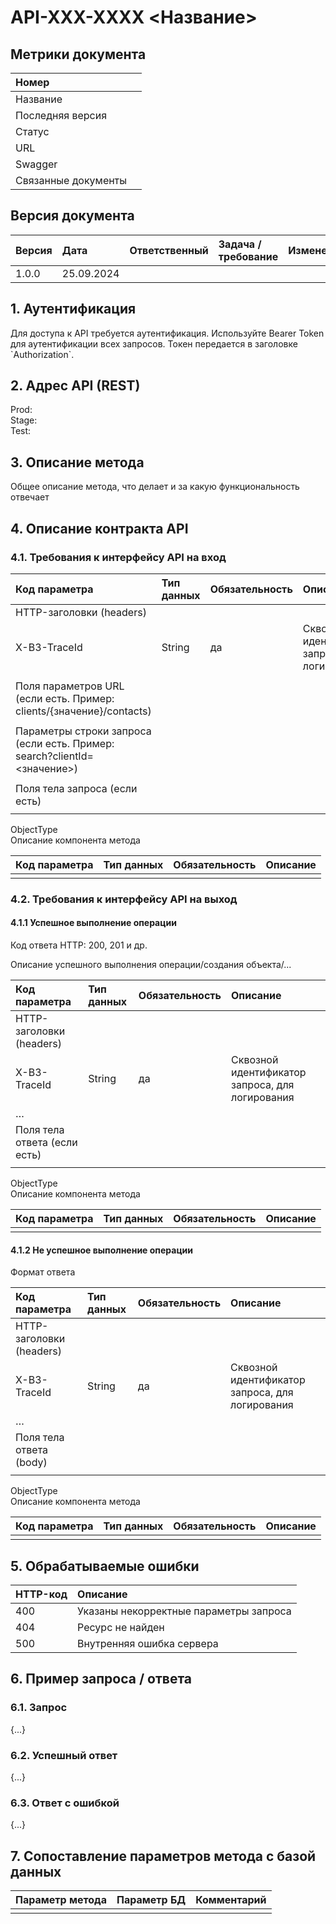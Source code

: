 # API-XXX-XXXX \<Название\>

## Метрики документа

| Номер |  |
| :---- | :---- |
| Название |  |
| Последняя версия |  |
| Статус |  |
| URL |  |
| Swagger |  |
| Связанные документы |  |

## Версия документа

| Версия | Дата | Ответственный | Задача / требование | Изменения |
| :---- | :---- | :---- | :---- | :---- |
| 1.0.0 | 25.09.2024 |  |  |  |

## 1\. Аутентификация

Для доступа к API требуется аутентификация. Используйте Bearer Token для аутентификации всех запросов. Токен передается в заголовке \`Authorization\`.

## 2\. Адрес API (REST)

Prod:   
Stage:  
Test: 

## 3\. Описание метода

Общее описание метода, что делает и за какую функциональность отвечает

## 4\. Описание контракта API

### 4.1. Требования к интерфейсу API на вход

| Код параметра | Тип данных | Обязательность | Описание | Доступные значения |
| :---- | :---- | :---- | :---- | :---- |
| HTTP-заголовки (headers) |  |  |  |  |
| X-B3-TraceId | String | да | Сквозной идентификатор запроса, для логирования |  |
|  |  |  |  |  |
| Поля параметров URL (если есть. Пример: clients/{значение}/contacts) |  |  |  |  |
|  |  |  |  |  |
| Параметры строки запроса (если есть. Пример: search?clientId=\<значение\>) |  |  |  |  |
|  |  |  |  |  |
| Поля тела запроса (если есть) |  |  |  |  |
|  |  |  |  |  |

ObjectType  
Описание компонента метода

| Код параметра | Тип данных | Обязательность | Описание |
| :---- | :---- | :---- | :---- |
|  |  |  |  |

### 4.2. Требования к интерфейсу API на выход

#### 4.1.1 Успешное выполнение операции

Код ответа HTTP: 200, 201 и др.

Описание успешного выполнения операции/создания объекта/...

| Код параметра | Тип данных | Обязательность | Описание |
| :---- | :---- | :---- | :---- |
| HTTP-заголовки (headers) |  |  |  |
| X-B3-TraceId | String | да | Сквозной идентификатор запроса, для логирования |
| … |  |  |  |
| Поля тела ответа (если есть) |  |  |  |
|  |  |  |  |

ObjectType  
Описание компонента метода

| Код параметра | Тип данных | Обязательность | Описание |
| :---- | :---- | :---- | :---- |
|  |  |  |  |

#### 4.1.2 Не успешное выполнение операции

Формат ответа

| Код параметра | Тип данных | Обязательность | Описание |
| :---- | :---- | :---- | :---- |
| HTTP-заголовки (headers) |  |  |  |
| X-B3-TraceId | String | да | Сквозной идентификатор запроса, для логирования |
| … |  |  |  |
| Поля тела ответа (body) |  |  |  |
|  |  |  |  |

ObjectType  
Описание компонента метода

| Код параметра | Тип данных | Обязательность | Описание |
| :---- | :---- | :---- | :---- |
|  |  |  |  |

## 5\. Обрабатываемые ошибки

| HTTP-код | Описание |
| :---- | :---- |
| 400 | Указаны некорректные параметры запроса |
| 404 | Ресурс не найден |
| 500 | Внутренняя ошибка сервера |

## 6\. Пример запроса / ответа

### 6.1. Запрос

{...}

### 6.2. Успешный ответ

{...}

### 6.3. Ответ с ошибкой

{...}

## 7\. Сопоставление параметров метода с базой данных

| Параметр метода | Параметр БД | Комментарий |
| :---- | :---- | :---- |
|  |  |  |

